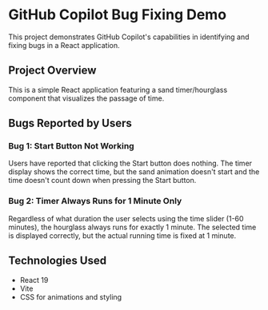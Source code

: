 # GitHub Copilot Bug Fixing Demo

This project demonstrates GitHub Copilot's capabilities in identifying and fixing bugs in a React application.

## Project Overview

This is a simple React application featuring a sand timer/hourglass component that visualizes the passage of time.

## Bugs Reported by Users

### Bug 1: Start Button Not Working
Users have reported that clicking the Start button does nothing. The timer display shows the correct time, but the sand animation doesn't start and the time doesn't count down when pressing the Start button.

### Bug 2: Timer Always Runs for 1 Minute Only
Regardless of what duration the user selects using the time slider (1-60 minutes), the hourglass always runs for exactly 1 minute. The selected time is displayed correctly, but the actual running time is fixed at 1 minute.

## Technologies Used

- React 19
- Vite
- CSS for animations and styling
